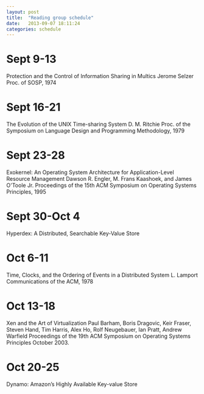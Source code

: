 ```yaml
---
layout: post
title:  "Reading group schedule"
date:   2013-09-07 18:11:24
categories: schedule
---
```


# Sept 9-13
Protection and the Control of Information Sharing in Multics
Jerome Selzer
Proc. of SOSP, 1974

# Sept 16-21
The Evolution of the UNIX Time-sharing System
D. M. Ritchie
Proc. of the Symposium on Language Design and Programming Methodology, 1979

# Sept 23-28
Exokernel: An Operating System Architecture for Application-Level Resource Management
Dawson R. Engler, M. Frans Kaashoek, and James O'Toole Jr. Proceedings of the 15th ACM
Symposium on Operating Systems Principles, 1995

# Sept 30-Oct 4
Hyperdex: A Distributed, Searchable Key-Value Store

# Oct 6-11
Time, Clocks, and the Ordering of Events in a Distributed System
L. Lamport Communications of the ACM, 1978

# Oct 13-18
Xen and the Art of Virtualization
Paul Barham, Boris Dragovic, Keir Fraser, Steven Hand, Tim Harris,
Alex Ho, Rolf Neugebauer, Ian Pratt, Andrew Warfield
Proceedings of the 19th ACM Symposium on Operating Systems Principles October 2003.

# Oct 20-25
Dynamo: Amazon’s Highly Available Key-value Store


